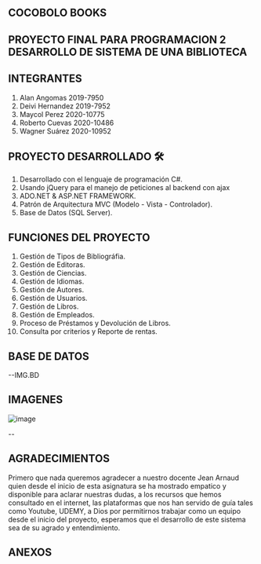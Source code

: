 ## COCOBOLO BOOKS

## PROYECTO FINAL PARA PROGRAMACION 2 DESARROLLO DE SISTEMA DE UNA BIBLIOTECA


## INTEGRANTES

1. Alan Angomas 2019-7950
2. Deivi Hernandez 2019-7952
3. Maycol Perez 2020-10775
4. Roberto Cuevas 2020-10486
5. Wagner Suárez 2020-10952

## PROYECTO DESARROLLADO 🛠️

1. Desarrollado con el lenguaje de programación C#.
2. Usando jQuery para el manejo de peticiones al backend con ajax
3. ADO.NET & ASP.NET FRAMEWORK.
4. Patrón de Arquitectura MVC (Modelo - Vista - Controlador).
5. Base de Datos (SQL Server).

## FUNCIONES DEL PROYECTO

1. Gestión de Tipos de Bibliográfia.
2. Gestión de Editoras.
3. Gestión de Ciencias.
4. Gestión de Idiomas.
5. Gestión de Autores.
6. Gestión de Usuarios.
7. Gestión de Libros.
8. Gestión de Empleados.
9. Proceso de Préstamos y Devolución de Libros.
10. Consulta por criterios y Reporte de rentas.


## BASE DE DATOS

--IMG.BD

## IMAGENES
![image](https://user-images.githubusercontent.com/74669208/164947616-39973f14-d5c8-4d47-8b38-fe88532b2556.png)

--

## AGRADECIMIENTOS

Primero que nada queremos agradecer a nuestro docente Jean Arnaud quien desde el inicio de esta asignatura se ha mostrado empatico y disponible para aclarar nuestras dudas, a los recursos que hemos consultado en el internet, las plataformas que nos han servido de guía tales como Youtube, UDEMY, a Dios por permitirnos trabajar como un equipo desde el inicio del proyecto, esperamos que el desarrollo de este sistema sea de su agrado y entendimiento.

## ANEXOS
